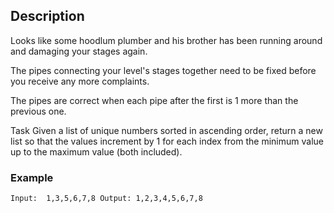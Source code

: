 ## Description

Looks like some hoodlum plumber and his brother has been running around and damaging your stages again.

The pipes connecting your level's stages together need to be fixed before you receive any more complaints.

The pipes are correct when each pipe after the first is 1 more than the previous one.

Task
Given a list of unique numbers sorted in ascending order, return a new list so that the values increment by 1 for each index from the minimum value up to the maximum value (both included).

### Example

```
Input:  1,3,5,6,7,8 Output: 1,2,3,4,5,6,7,8
```
